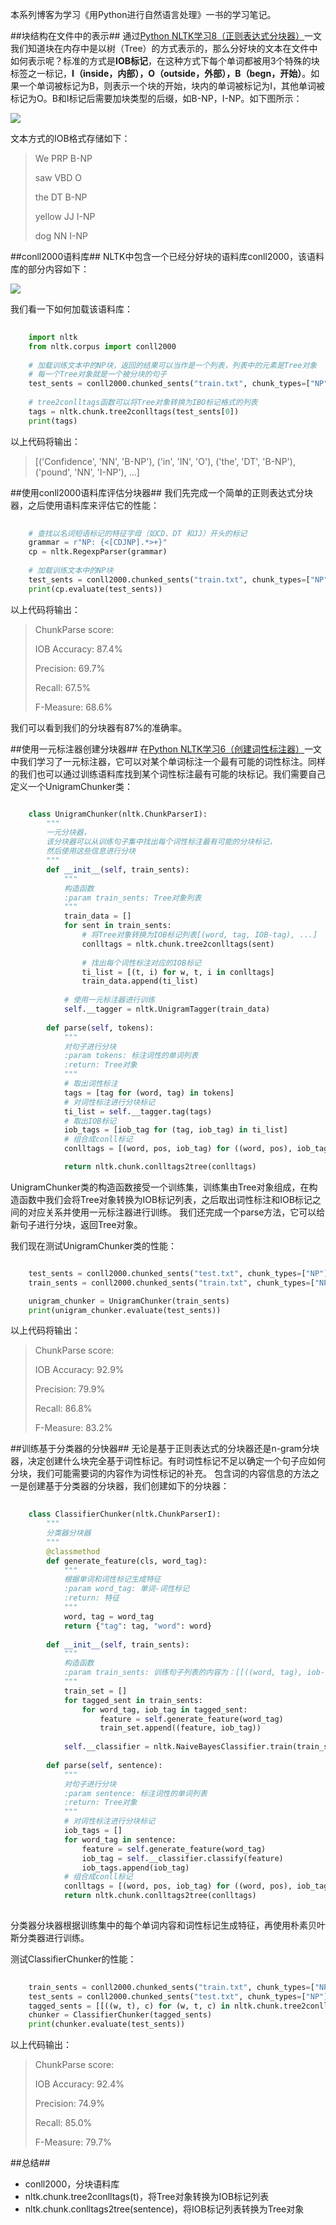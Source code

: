 
本系列博客为学习《用Python进行自然语言处理》一书的学习笔记。

##块结构在文件中的表示##
通过[Python NLTK学习8（正则表达式分块器）](http://www.burnelltek.com/blog/24026f94f7e611e6841d00163e0c0e36)一文我们知道块在内存中是以树（Tree）的方式表示的，那么分好块的文本在文件中如何表示呢？标准的方式是**IOB标记**，在这种方式下每个单词都被用3个特殊的块标签之一标记，**I（inside，内部），O（outside，外部），B（begn，开始）**。如果一个单词被标记为B，则表示一个块的开始，块内的单词被标记为I，其他单词被标记为O。B和I标记后需要加块类型的后缀，如B-NP，I-NP。如下图所示：

![](http://www.burnelltek.com/static/img/14883349535271.png)

文本方式的IOB格式存储如下：
> We PRP B-NP
> 
> saw VBD O
> 
> the DT B-NP
> 
> yellow JJ I-NP
> 
> dog NN I-NP

##conll2000语料库##
NLTK中包含一个已经分好块的语料库conll2000，该语料库的部分内容如下：

![](http://www.burnelltek.com/static/img/14883355693401.PNG)

我们看一下如何加载该语料库：

```python
    
    import nltk
    from nltk.corpus import conll2000
    
    # 加载训练文本中的NP块，返回的结果可以当作是一个列表，列表中的元素是Tree对象
    # 每一个Tree对象就是一个被分块的句子
    test_sents = conll2000.chunked_sents("train.txt", chunk_types=["NP"])
    
    # tree2conlltags函数可以将Tree对象转换为IBO标记格式的列表
    tags = nltk.chunk.tree2conlltags(test_sents[0])
    print(tags)

```

以上代码将输出：
> [('Confidence', 'NN', 'B-NP'), ('in', 'IN', 'O'), ('the', 'DT', 'B-NP'), ('pound', 'NN', 'I-NP'), ...]

##使用conll2000语料库评估分块器##
我们先完成一个简单的正则表达式分块器，之后使用语料库来评估它的性能：

```python
    
    # 查找以名词短语标记的特征字母（如CD、DT 和JJ）开头的标记
    grammar = r"NP: {<[CDJNP].*>+}"
    cp = nltk.RegexpParser(grammar)
    
    # 加载训练文本中的NP块
    test_sents = conll2000.chunked_sents("train.txt", chunk_types=["NP"])
    print(cp.evaluate(test_sents))

```

以上代码将输出：
> ChunkParse score:
> 
> IOB Accuracy:  87.4%
>    
> Precision:     69.7%
>    
> Recall:        67.5%
>    
> F-Measure:     68.6%

我们可以看到我们的分块器有87%的准确率。

##使用一元标注器创建分块器##
在[Python NLTK学习6（创建词性标注器）](http://www.burnelltek.com/blog/60740e24d2f711e6841d00163e0c0e36)一文中我们学习了一元标注器，它可以对某个单词标注一个最有可能的词性标注。同样的我们也可以通过训练语料库找到某个词性标注最有可能的块标记。我们需要自己定义一个UnigramChunker类：

```python

    class UnigramChunker(nltk.ChunkParserI):
        """
        一元分块器，
        该分块器可以从训练句子集中找出每个词性标注最有可能的分块标记，
        然后使用这些信息进行分块
        """
        def __init__(self, train_sents):
            """
            构造函数
            :param train_sents: Tree对象列表
            """
            train_data = []
            for sent in train_sents:
                # 将Tree对象转换为IOB标记列表[(word, tag, IOB-tag), ...]
                conlltags = nltk.chunk.tree2conlltags(sent)
    
                # 找出每个词性标注对应的IOB标记
                ti_list = [(t, i) for w, t, i in conlltags]
                train_data.append(ti_list)
    
            # 使用一元标注器进行训练
            self.__tagger = nltk.UnigramTagger(train_data)
    
        def parse(self, tokens):
            """
            对句子进行分块
            :param tokens: 标注词性的单词列表
            :return: Tree对象
            """
            # 取出词性标注
            tags = [tag for (word, tag) in tokens]
            # 对词性标注进行分块标记
            ti_list = self.__tagger.tag(tags)
            # 取出IOB标记
            iob_tags = [iob_tag for (tag, iob_tag) in ti_list]
            # 组合成conll标记
            conlltags = [(word, pos, iob_tag) for ((word, pos), iob_tag) in zip(tokens, iob_tags)]

            return nltk.chunk.conlltags2tree(conlltags)

```

UnigramChunker类的构造函数接受一个训练集，训练集由Tree对象组成，在构造函数中我们会将Tree对象转换为IOB标记列表，之后取出词性标注和IOB标记之间的对应关系并使用一元标注器进行训练。
我们还完成一个parse方法，它可以给新句子进行分块，返回Tree对象。


我们现在测试UnigramChunker类的性能：

```python

    test_sents = conll2000.chunked_sents("test.txt", chunk_types=["NP"])
    train_sents = conll2000.chunked_sents("train.txt", chunk_types=["NP"])

    unigram_chunker = UnigramChunker(train_sents)
    print(unigram_chunker.evaluate(test_sents))

```

以上代码将输出：
> 
> ChunkParse score:
> 
> IOB Accuracy:  92.9%
>     
> Precision:     79.9%
>     
> Recall:        86.8%
>     
> F-Measure:     83.2%

##训练基于分类器的分快器##
无论是基于正则表达式的分块器还是n-gram分块器，决定创建什么块完全基于词性标记。有时词性标记不足以确定一个句子应如何分块，我们可能需要词的内容作为词性标记的补充。
包含词的内容信息的方法之一是创建基于分类器的分块器，我们创建如下的分块器：

```python
    
    class ClassifierChunker(nltk.ChunkParserI):
        """
        分类器分块器
        """
        @classmethod
        def generate_feature(cls, word_tag):
            """
            根据单词和词性标记生成特征
            :param word_tag: 单词-词性标记
            :return: 特征
            """
            word, tag = word_tag
            return {"tag": tag, "word": word}
    
        def __init__(self, train_sents):
            """
            构造函数
            :param train_sents: 训练句子列表的内容为：[[((word, tag), iob-tag), ...], ...]
            """
            train_set = []
            for tagged_sent in train_sents:
                for word_tag, iob_tag in tagged_sent:
                    feature = self.generate_feature(word_tag)
                    train_set.append((feature, iob_tag))
    
            self.__classifier = nltk.NaiveBayesClassifier.train(train_set)
    
        def parse(self, sentence):
            """
            对句子进行分块
            :param sentence: 标注词性的单词列表
            :return: Tree对象
            """
            # 对词性标注进行分块标记
            iob_tags = []
            for word_tag in sentence:
                feature = self.generate_feature(word_tag)
                iob_tag = self.__classifier.classify(feature)
                iob_tags.append(iob_tag)
            # 组合成conll标记
            conlltags = [(word, pos, iob_tag) for ((word, pos), iob_tag) in zip(sentence, iob_tags)]
            return nltk.chunk.conlltags2tree(conlltags)
    
```

分类器分块器根据训练集中的每个单词内容和词性标记生成特征，再使用朴素贝叶斯分类器进行训练。

测试ClassifierChunker的性能：

```python
    
    train_sents = conll2000.chunked_sents("train.txt", chunk_types=["NP"])
    test_sents = conll2000.chunked_sents("test.txt", chunk_types=["NP"])
    tagged_sents = [[((w, t), c) for (w, t, c) in nltk.chunk.tree2conlltags(sent)] for sent in train_sents]
    chunker = ClassifierChunker(tagged_sents)
    print(chunker.evaluate(test_sents))

```

以上代码输出：

> ChunkParse score:
> 
>    IOB Accuracy:  92.4%
>    
>    Precision:     74.9%
>    
>    Recall:        85.0%
>    
>    F-Measure:     79.7%



##总结##

- conll2000，分块语料库
- nltk.chunk.tree2conlltags(t)，将Tree对象转换为IOB标记列表
- nltk.chunk.conlltags2tree(sentence)，将IOB标记列表转换为Tree对象






